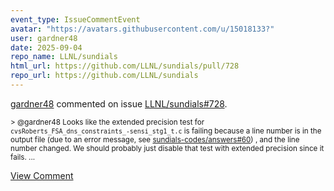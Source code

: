 ```yaml
---
event_type: IssueCommentEvent
avatar: "https://avatars.githubusercontent.com/u/15018133?"
user: gardner48
date: 2025-09-04
repo_name: LLNL/sundials
html_url: https://github.com/LLNL/sundials/pull/728
repo_url: https://github.com/LLNL/sundials
---
```


<a href='https://github.com/gardner48' target='_blank'>gardner48</a> commented on issue <a href='https://github.com/LLNL/sundials/pull/728' target='_blank'>LLNL/sundials#728</a>.

<small>> @gardner48 Looks like the extended precision test for `cvsRoberts_FSA_dns_constraints_-sensi_stg1_t.c` is failing because a line number is in the output file (due to an error message, see [sundials-codes/answers#60](https://github.com/sundials-codes/answers/pull/60)) , and the line number changed. We should probably just disable that test with extended precision since it fails....</small>

<a href='https://github.com/LLNL/sundials/pull/728' target='_blank'>View Comment</a>